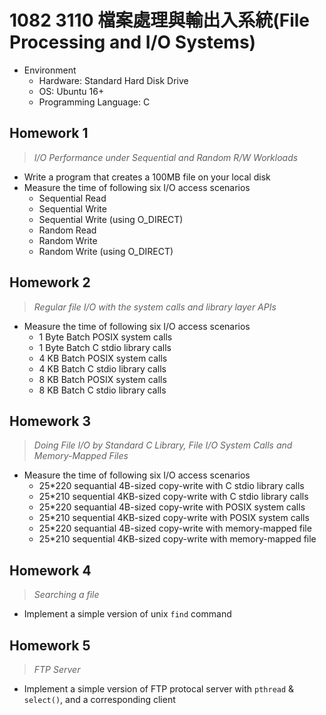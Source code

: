 # 1082 3110 檔案處理與輸出入系統(File Processing and I/O Systems)

* Environment
  * Hardware: Standard Hard Disk Drive
  * OS: Ubuntu 16+
  * Programming Language: C

## Homework 1

> *I/O Performance under Sequential and Random R/W Workloads*

* Write a program that creates a 100MB file on your local disk
* Measure the time of following six I/O access scenarios
  * Sequential Read
  * Sequential Write
  * Sequential Write (using O_DIRECT)
  * Random Read
  * Random Write
  * Random Write (using O_DIRECT)

## Homework 2

> *Regular file I/O with the system calls and library layer APIs*

* Measure the time of following six I/O access scenarios
  * 1 Byte Batch POSIX system calls
  * 1 Byte Batch C stdio library calls
  * 4 KB Batch POSIX system calls
  * 4 KB Batch C stdio library calls
  * 8 KB Batch POSIX system calls
  * 8 KB Batch C stdio library calls

## Homework 3

> *Doing File I/O by Standard C Library, File I/O System Calls and Memory-Mapped Files*

* Measure the time of following six I/O access scenarios
  * 25\*220 sequantial 4B-sized copy-write with C stdio library calls
  * 25\*210 sequential 4KB-sized copy-write with C stdio library calls
  * 25\*220 sequantial 4B-sized copy-write with POSIX system calls
  * 25\*210 sequential 4KB-sized copy-write with POSIX system calls
  * 25\*220 sequantial 4B-sized copy-write with memory-mapped file
  * 25\*210 sequential 4KB-sized copy-write with memory-mapped file

## Homework 4

> *Searching a file*

* Implement a simple version of unix `find` command

## Homework 5

> *FTP Server*

* Implement a simple version of FTP protocal server with `pthread` & `select()`, and a corresponding client

